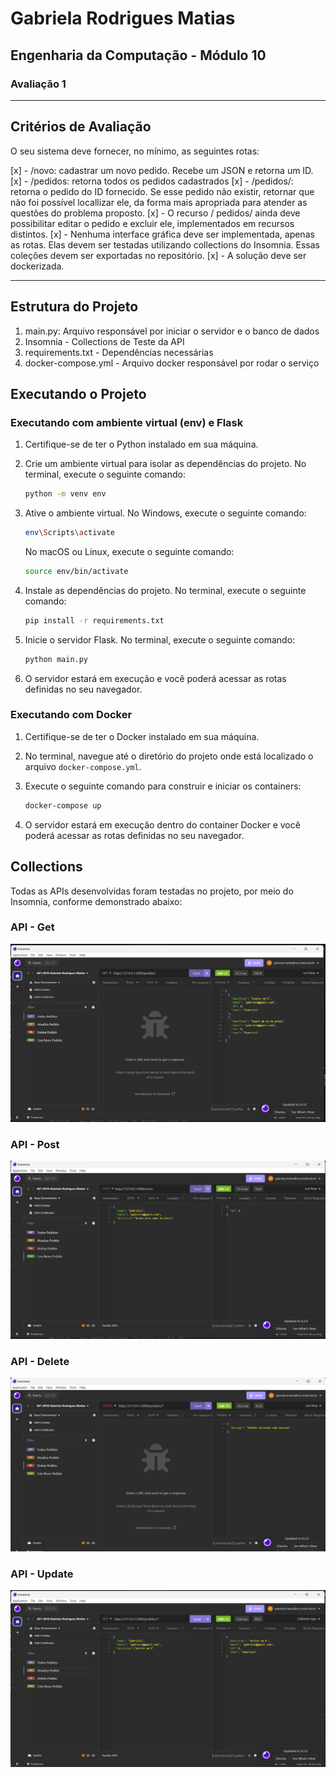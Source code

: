 # Gabriela Rodrigues Matias
## Engenharia da Computação - Módulo 10

### Avaliação 1
________________________________________

## Critérios de Avaliação
O seu sistema deve fornecer, no mínimo, as seguintes rotas:

[x] - /novo: cadastrar um novo pedido. Recebe um JSON e retorna um ID.
[x] - /pedidos: retorna todos os pedidos cadastrados
[x] - /pedidos/<id>: retorna o pedido do ID fornecido. Se esse pedido não existir, retornar que não foi possível locallizar ele, da forma mais apropriada para atender as questões do problema proposto.
[x] - O recurso / pedidos/<id> ainda deve possibilitar editar o pedido e excluir ele, implementados em recursos distintos.
[x] - Nenhuma interface gráfica deve ser implementada, apenas as rotas. Elas devem ser testadas utilizando collections do Insomnia. Essas coleções devem ser exportadas no repositório.
[x] - A solução deve ser dockerizada.

___________________________________________________

## Estrutura do Projeto
1. main.py: Arquivo responsável por iniciar o servidor e o banco de dados
2. Insomnia - Collections de Teste da API 
3. requirements.txt - Dependências necessárias
4. docker-compose.yml - Arquivo docker responsável por rodar o serviço

## Executando o Projeto

### Executando com ambiente virtual (env) e Flask

1. Certifique-se de ter o Python instalado em sua máquina.

2. Crie um ambiente virtual para isolar as dependências do projeto. No terminal, execute o seguinte comando:

    ```bash
    python -m venv env
    ```

3. Ative o ambiente virtual. No Windows, execute o seguinte comando:

    ```bash
    env\Scripts\activate
    ```

    No macOS ou Linux, execute o seguinte comando:

    ```bash
    source env/bin/activate
    ```

4. Instale as dependências do projeto. No terminal, execute o seguinte comando:

    ```bash
    pip install -r requirements.txt
    ```

5. Inicie o servidor Flask. No terminal, execute o seguinte comando:

    ```bash
    python main.py
    ```

6. O servidor estará em execução e você poderá acessar as rotas definidas no seu navegador.

### Executando com Docker

1. Certifique-se de ter o Docker instalado em sua máquina.

2. No terminal, navegue até o diretório do projeto onde está localizado o arquivo `docker-compose.yml`.

3. Execute o seguinte comando para construir e iniciar os containers:

    ```bash
    docker-compose up
    ```

4. O servidor estará em execução dentro do container Docker e você poderá acessar as rotas definidas no seu navegador.


## Collections
Todas as APIs desenvolvidas foram testadas no projeto, por meio do Insomnia, conforme demonstrado abaixo:

### API - Get
![Imagem 1](./get.png)

### API - Post
![Imagem 2](./post.png)

### API - Delete
![Imagem 3](./delete.png)

### API - Update
![Imagem 4](./update.png)

